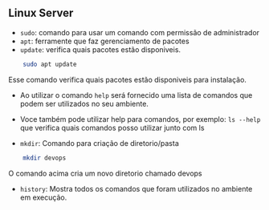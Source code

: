 ## Linux Server

- `sudo`: comando para usar um comando com permissão de administrador
- `apt`: ferramente que faz gerenciamento de pacotes
- `update`: verifica quais pacotes estão disponiveis.

```bash
    sudo apt update
```

Esse comando verifica quais pacotes estão disponiveis para instalação.

- Ao utilizar o comando `help` será fornecido uma lista de comandos que podem ser utilizados no seu ambiente.

- Voce também pode utilizar help para comandos, por exemplo: `ls --help` que verifica quais comandos posso utilizar junto com ls

- `mkdir`: Comando para criação de diretorio/pasta

```bash
    mkdir devops
```

O comando acima cria um novo diretorio chamado devops

- `history`: Mostra todos os comandos que foram utilizados no ambiente em execução.